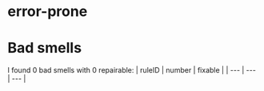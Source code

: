 # error-prone 
 
# Bad smells
I found 0 bad smells with 0 repairable:
| ruleID | number | fixable |
| --- | --- | --- |
